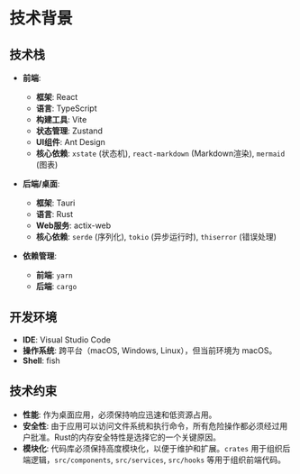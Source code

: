 # 技术背景

## 技术栈

- **前端**:
  - **框架**: React
  - **语言**: TypeScript
  - **构建工具**: Vite
  - **状态管理**: Zustand
  - **UI组件**: Ant Design
  - **核心依赖**: `xstate` (状态机), `react-markdown` (Markdown渲染), `mermaid` (图表)

- **后端/桌面**:
  - **框架**: Tauri
  - **语言**: Rust
  - **Web服务**: actix-web
  - **核心依赖**: `serde` (序列化), `tokio` (异步运行时), `thiserror` (错误处理)

- **依赖管理**:
  - **前端**: `yarn`
  - **后端**: `cargo`

## 开发环境

- **IDE**: Visual Studio Code
- **操作系统**: 跨平台（macOS, Windows, Linux），但当前环境为 macOS。
- **Shell**: fish

## 技术约束

- **性能**: 作为桌面应用，必须保持响应迅速和低资源占用。
- **安全性**: 由于应用可以访问文件系统和执行命令，所有危险操作都必须经过用户批准。Rust的内存安全特性是选择它的一个关键原因。
- **模块化**: 代码库必须保持高度模块化，以便于维护和扩展。`crates` 用于组织后端逻辑，`src/components`, `src/services`, `src/hooks` 等用于组织前端代码。
